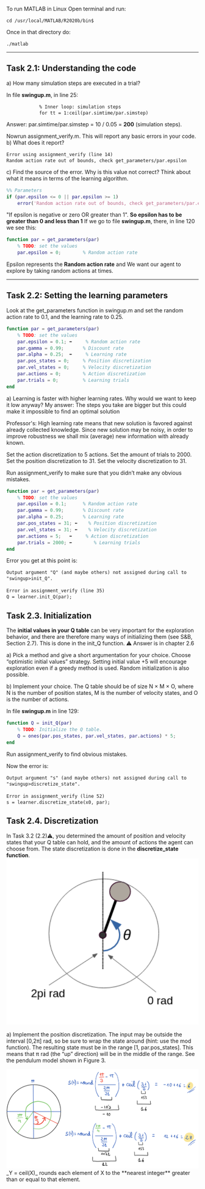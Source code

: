 To run MATLAB in Linux
Open terminal and run:

```
cd /usr/local/MATLAB/R2020b/bin$
```
Once in that directory do:
```
./matlab

```
---
## Task 2.1: Understanding the code

a) How many simulation steps are executed in a trial?

In file **swingup.m**, in line 25:

```
            % Inner loop: simulation steps
            for tt = 1:ceil(par.simtime/par.simstep)
```

Answer: par.simtime/par.simstep = 10 / 0.05 = **200** (simulation steps).

Nowrun assignment_verify.m. This will report any basic errors in your code. 
b) What does it report?

```
Error using assignment_verify (line 14)
Random action rate out of bounds, check get_parameters/par.epsilon
```
c) Find the source of the error. Why is this value not correct? Think about what it means in terms of the learning algorithm.
```matlab
%% Parameters
if (par.epsilon <= 0 || par.epsilon >= 1)
    error('Random action rate out of bounds, check get_parameters/par.epsilon');
```
"If epsilon is negative or zero OR greater than 1". **So epsilon has to be greater than 0 and less than 1**
If we go to file **swingup.m**, there, in line 120 we see this:
```matlab
function par = get_parameters(par)
    % TODO: set the values
    par.epsilon = 0;        % Random action rate
```
Epsilon represents the **Random action rate** and We want our agent to explore by taking random actions at times.

---


## Task 2.2: Setting the learning parameters
Look at the get_parameters function in swingup.m and set the random action rate to 0.1, and the learning rate to 0.25.

```matlab
function par = get_parameters(par)
    % TODO: set the values
    par.epsilon = 0.1; ⬅️     % Random action rate
    par.gamma = 0.99;       % Discount rate
    par.alpha = 0.25;  ⬅️     % Learning rate
    par.pos_states = 0;     % Position discretization
    par.vel_states = 0;     % Velocity discretization
    par.actions = 0;        % Action discretization
    par.trials = 0;         % Learning trials
end
```
a) Learning is faster with higher learning rates. Why would we want to keep it low anyway?
My answer: The steps you take are bigger but this could make it impossible to find an optimal solution

Professor's: High learning rate means that new solution is favored against already collected knowledge. Since new solution may be noisy, in order to improve robustness we shall mix (average) new information with already known.

Set the action discretization to 5 actions. Set the amount of trials to 2000. Set the position discretization to 31. Set the velocity discretization to 31. 

Run assignment_verify to make sure that you didn’t make any obvious mistakes.

```matlab
function par = get_parameters(par)
    % TODO: set the values
    par.epsilon = 0.1;      % Random action rate
    par.gamma = 0.99;       % Discount rate
    par.alpha = 0.25;       % Learning rate
    par.pos_states = 31; ⬅️    % Position discretization
    par.vel_states = 31; ⬅️    % Velocity discretization
    par.actions = 5;   ⬅️     % Action discretization
    par.trials = 2000; ⬅️        % Learning trials
end
```

Error you get at this point is:
```
Output argument "Q" (and maybe others) not assigned during call to "swingup>init_Q".

Error in assignment_verify (line 35)
Q = learner.init_Q(par);
```

## Task 2.3. Initialization
The **initial values in your Q table** can be very important for the exploration behavior, and there are therefore many ways of initializing them (see S&B, Section 2.7). This is done in the init_Q function. ⚠️ Answer is in chapter 2.6

a) Pick a method and give a short argumentation for your choice.
Choose “optimistic initial values” strategy. Setting initial value +5 will encourage exploration even if a greedy method is used. Random initialization is also possible.

b) Implement your choice. The Q table should be of size N × M × O, where N is the number of position states, M is the number of velocity states, and O is the number of actions.

In file **swingup.m** in line 129:

```matlab
function Q = init_Q(par)
    % TODO: Initialize the Q table.
    Q = ones(par.pos_states, par.vel_states, par.actions) * 5;
end
```
Run assignment_verify to find obvious mistakes.

Now the error is:
```
Output argument "s" (and maybe others) not assigned during call to "swingup>discretize_state".

Error in assignment_verify (line 52)
s = learner.discretize_state(x0, par);
```
## Task 2.4. Discretization 
In Task 3.2 (2.2)⚠️, you determined the amount of position and velocity states that your Q table can hold, and the amount of actions the agent can choose from. The state discretization is done in the **discretize_state function**. 
<img src="https://github.com/irenebosque/KBCS-Practical-Assignment/blob/main/images/pendulum.png" width="700">

a) Implement the position discretization. The input may be outside the interval [0,2π] rad, so be sure to wrap the state around (hint: use the mod function). The resulting state must be in the range [1, par.pos_states]. This means that π rad (the “up” direction) will be in the middle of the range. See the pendulum model shown in Figure 3.

<img src="https://github.com/irenebosque/KBCS-Practical-Assignment/blob/main/images/discretize_position.jpeg" width="700">
_Y = ceil(X)_ rounds each element of X to the **nearest integer** greater than or equal to that element.
